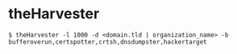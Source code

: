 # theHarvester

```
$ theHarvester -l 1000 -d <domain.tld | organization_name> -b bufferoverun,certspotter,crtsh,dnsdumpster,hackertarget
```